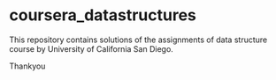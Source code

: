 # coursera_datastructures

This repository contains solutions of the assignments of data structure course 
by University of California San Diego.

Thankyou
